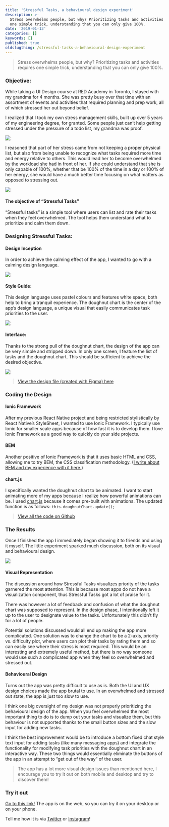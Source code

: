 ```yaml
---
title: 'Stressful Tasks, a behavioural design experiment'
description: >-
  Stress overwhelms people, but why? Prioritizing tasks and activities requires
  one simple trick, understanding that you can only give 100%.
date: '2019-01-13'
categories: []
keywords: []
published: true
oldslugthing: /stressful-tasks-a-behavioural-design-experiment
---
```


> Stress overwhelms people, but why? Prioritizing tasks and activities requires one simple trick, understanding that you can only give 100%.

### Objective:

While taking a UI Design course at RED Academy in Toronto, I stayed with my grandma for 4 months. She was pretty busy over that time with an assortment of events and activities that required planning and prep work, all of which stressed her out beyond belief.

I realized that I took my own stress management skills, built up over 5 years of my engineering degree, for granted. Some people just can’t help getting stressed under the pressure of a todo list, my grandma was proof.

![](https://cdn-images-1.medium.com/max/800/1*TR8YgL7Xt5zFyM034CKZzg.jpeg)

I reasoned that part of her stress came from not keeping a proper physical list, but also from being unable to recognize what tasks required more time and energy relative to others. This would lead her to become overwhelmed by the workload she had in front of her. If she could understand that she is only capable of 100%, whether that be 100% of the time in a day or 100% of her energy, she would have a much better time focusing on what matters as opposed to stressing out.

![](https://cdn-images-1.medium.com/max/800/1*g-6EkJmhC-H2WJVeC9OrUg.jpeg)

#### The objective of “Stressful Tasks”

“Stressful tasks” is a simple tool where users can list and rate their tasks when they feel overwhelmed. The tool helps them understand what to prioritize and calm them down.

### Designing Stressful Tasks:

#### Design Inception

In order to achieve the calming effect of the app, I wanted to go with a calming design language.

![](https://cdn-images-1.medium.com/max/800/1*ewdZXWq7tHNQynz-hulCew.jpeg)

#### Style Guide:

This design language uses pastel colours and features white space, both help to bring a tranquil experience. The doughnut chart is the center of the app’s design language, a unique visual that easily communicates task priorities to the user.

![](https://cdn-images-1.medium.com/max/800/1*HLPtwpGkTAvblxrnTKSqSg.jpeg)

#### Interface:

Thanks to the strong pull of the doughnut chart, the design of the app can be very simple and stripped down. In only one screen, I feature the list of tasks and the doughnut chart. This should be sufficient to achieve the desired objective.

![](https://cdn-images-1.medium.com/max/800/1*W9_dwvpHAeVHacgohhUOvQ.jpeg)

> [View the design file (created with Figma) here](https://www.figma.com/file/rEbSMEIx2kXpe6w0MZYqpH/Stressful-Tasks)

### Coding the Design

#### Ionic Framework

After my previous React Native project and being restricted stylistically by React Native’s StyleSheet, I wanted to use Ionic Framework. I typically use Ionic for smaller scale apps because of how fast it is to develop them. I love Ionic Framework as a good way to quickly do your side projects.

#### BEM

Another positive of Ionic Framework is that it uses basic HTML and CSS, allowing me to try BEM, the CSS classification methodology. ([I write about BEM and my experience with it here.](https://medium.com/arjunkalburgi/using-the-bem-methodology-for-my-css-classifications-a35172f90a04))

#### chart.js

I specifically wanted the doughnut chart to be animated. I want to start animating more of my apps because I realize how powerful animations can be. I used [chart.js](https://www.chartjs.org/) because it comes pre-built with animations. The updated function is as follows: `this.doughnutChart.update();`

> [View all the code on Github](https://github.com/askalburgi/Stressful-Tasks)

### The Results

Once I finished the app I immediately began showing it to friends and using it myself. The little experiment sparked much discussion, both on its visual and behavioural design.

![](https://cdn-images-1.medium.com/max/800/1*82moRFoyndgveERyMS_9Dg.jpeg)

#### Visual Representation

The discussion around how Stressful Tasks visualizes priority of the tasks garnered the most attention. This is because most apps do not have a visualization component, thus Stressful Tasks got a lot of praise for it.

There was however a lot of feedback and confusion of what the doughnut chart was supposed to represent. In the design phase, I intentionally left it up to the user to designate value to the tasks. Unfortunately this didn’t fly for a lot of people.

Potential solutions discussed would all end up making the app more complicated. One solution was to change the chart to be a 2-axis, priority vs. difficulty plot, where users can plot their tasks by rating them and so can easily see where their stress is most required. This would be an interesting and extremely useful method, but there is no way someone would use such a complicated app when they feel so overwhelmed and stressed out.

#### Behavioural Design

Turns out the app was pretty difficult to use as is. Both the UI and UX design choices made the app brutal to use. In an overwhelmed and stressed out state, the app is just too slow to use.

I think one big oversight of my design was not properly prioritizing the behavioural design of the app. When you feel overwhelmed the most important thing to do is to dump out your tasks and visualize them, but this behaviour is not supported thanks to the small button sizes and the slow input for adding new tasks.

I think the best improvement would be to introduce a bottom fixed chat style text input for adding tasks (like many messaging apps) and integrate the functionality for modifying task priorities with the doughnut chart in an interactive way. These two things would essentially eliminate the buttons of the app in an attempt to “get out of the way” of the user.

> The app has a lot more visual design issues than mentioned here, I encourage you to try it out on both mobile and desktop and try to discover them!

### Try it out

[Go to this link!](http://askalburgi.github.io/Stressful-Tasks) The app is on the web, so you can try it on your desktop or on your phone.

Tell me how it is via [Twitter](http://twitter.com/askalburgi) or [Instagram](http://instagram.com/askalburgi)!
